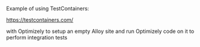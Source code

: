 Example of using TestContainers:

https://testcontainers.com/

with Optimizely to setup an empty Alloy site and run Optimizely code on it to perform integration tests
